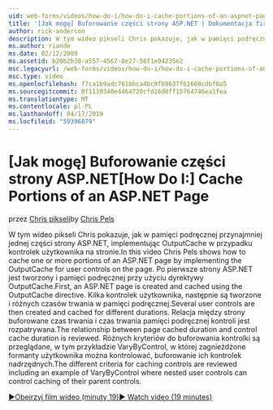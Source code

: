 ```yaml
---
uid: web-forms/videos/how-do-i/how-do-i-cache-portions-of-an-aspnet-page
title: '[Jak mogę] Buforowanie części strony ASP.NET | Dokumentacja firmy Microsoft'
author: rick-anderson
description: W tym wideo pikseli Chris pokazuje, jak w pamięci podręcznej przynajmniej jednej części strony ASP.NET, implementując OutputCache w przypadku kontrolek użytkownika na stronie. Po pierwsze,...
ms.author: riande
ms.date: 02/12/2009
ms.assetid: b20b2b30-a557-4567-8e27-56f1e04235e2
msc.legacyurl: /web-forms/videos/how-do-i/how-do-i-cache-portions-of-an-aspnet-page
msc.type: video
ms.openlocfilehash: f7ca1b9adc781bbca4bc9fb9637f61660cdbf0a5
ms.sourcegitcommit: 0f1119340e4464720cfd16d0ff15764746ea1fea
ms.translationtype: MT
ms.contentlocale: pl-PL
ms.lasthandoff: 04/17/2019
ms.locfileid: "59396879"
---
```

# <a name="how-do-i-cache-portions-of-an-aspnet-page"></a><span data-ttu-id="f311b-104">[Jak mogę] Buforowanie części strony ASP.NET</span><span class="sxs-lookup"><span data-stu-id="f311b-104">[How Do I:] Cache Portions of an ASP.NET Page</span></span>

<span data-ttu-id="f311b-105">przez [Chris pikseli](https://twitter.com/chrispels)</span><span class="sxs-lookup"><span data-stu-id="f311b-105">by [Chris Pels](https://twitter.com/chrispels)</span></span>

<span data-ttu-id="f311b-106">W tym wideo pikseli Chris pokazuje, jak w pamięci podręcznej przynajmniej jednej części strony ASP.NET, implementując OutputCache w przypadku kontrolek użytkownika na stronie.</span><span class="sxs-lookup"><span data-stu-id="f311b-106">In this video Chris Pels shows how to cache one or more portions of an ASP.NET page by implementing the OutputCache for user controls on the page.</span></span> <span data-ttu-id="f311b-107">Po pierwsze strony ASP.NET jest tworzony i pamięci podręcznej przy użyciu dyrektywy OutputCache.</span><span class="sxs-lookup"><span data-stu-id="f311b-107">First, an ASP.NET page is created and cached using the OutputCache directive.</span></span> <span data-ttu-id="f311b-108">Kilka kontrolek użytkownika, następnie są tworzone i różnych czasów trwania w pamięci podręcznej.</span><span class="sxs-lookup"><span data-stu-id="f311b-108">Several user controls are then created and cached for different durations.</span></span> <span data-ttu-id="f311b-109">Relacja między strony buforowane czas trwania i czas trwania pamięci podręcznej kontroli jest rozpatrywana.</span><span class="sxs-lookup"><span data-stu-id="f311b-109">The relationship between page cached duration and control cache duration is reviewed.</span></span> <span data-ttu-id="f311b-110">Różnych kryteriów do buforowania kontrolki są przeglądane, w tym przykładzie VaryByControl, w której zagnieżdżone formanty użytkownika można kontrolować, buforowanie ich kontrolek nadrzędnych.</span><span class="sxs-lookup"><span data-stu-id="f311b-110">The different criteria for caching controls are reviewed including an example of VaryByControl where nested user controls can control caching of their parent controls.</span></span>

[<span data-ttu-id="f311b-111">&#9654;Obejrzyj film wideo (minuty 19)</span><span class="sxs-lookup"><span data-stu-id="f311b-111">&#9654; Watch video (19 minutes)</span></span>](https://channel9.msdn.com/Blogs/ASP-NET-Site-Videos/how-do-i-cache-portions-of-an-aspnet-page)
